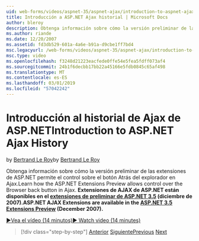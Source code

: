 ```yaml
---
uid: web-forms/videos/aspnet-35/aspnet-ajax/introduction-to-aspnet-ajax-history
title: Introducción a ASP.NET Ajax historial | Microsoft Docs
author: bleroy
description: Obtenga información sobre cómo la versión preliminar de las extensiones de ASP.NET permite el control sobre el botón Atrás del explorador en Ajax. Extensiones de AJAX de ASP.NET están disponibles en el xtensión del 3.5 de ASP.NET...
ms.author: riande
ms.date: 12/20/2007
ms.assetid: fd3db529-601a-4a6e-b91a-d9cbe1ff7bd4
msc.legacyurl: /web-forms/videos/aspnet-35/aspnet-ajax/introduction-to-aspnet-ajax-history
msc.type: video
ms.openlocfilehash: f3248d21223eacfede0ffe54e5fea5fdff073af4
ms.sourcegitcommit: 24b1f6decbb17bb22a45166e5fdb0845c65af498
ms.translationtype: MT
ms.contentlocale: es-ES
ms.lasthandoff: 03/01/2019
ms.locfileid: "57042242"
---
```

<a name="introduction-to-aspnet-ajax-history"></a><span data-ttu-id="e1943-104">Introducción al historial de Ajax de ASP.NET</span><span class="sxs-lookup"><span data-stu-id="e1943-104">Introduction to ASP.NET Ajax History</span></span>
====================
<span data-ttu-id="e1943-105">by [Bertrand Le Roy](https://github.com/bleroy)</span><span class="sxs-lookup"><span data-stu-id="e1943-105">by [Bertrand Le Roy](https://github.com/bleroy)</span></span>

<span data-ttu-id="e1943-106">Obtenga información sobre cómo la versión preliminar de las extensiones de ASP.NET permite el control sobre el botón Atrás del explorador en Ajax.</span><span class="sxs-lookup"><span data-stu-id="e1943-106">Learn how the ASP.NET Extensions Preview allows control over the Browser back button in Ajax.</span></span> <span data-ttu-id="e1943-107">**Extensiones de AJAX de ASP.NET están disponibles en el [extensiones de preliminar de ASP.NET 3.5](https://www.asp.net/downloads/35-sp1#find) (diciembre de 2007).**</span><span class="sxs-lookup"><span data-stu-id="e1943-107">**ASP.NET AJAX Extensions are available in the [ASP.NET 3.5 Extensions Preview](https://www.asp.net/downloads/35-sp1#find) (December 2007).**</span></span>

[<span data-ttu-id="e1943-108">&#9654;Vea el vídeo (14 minutos)</span><span class="sxs-lookup"><span data-stu-id="e1943-108">&#9654; Watch video (14 minutes)</span></span>](https://channel9.msdn.com/Blogs/ASP-NET-Site-Videos/introduction-to-aspnet-ajax-history)

> [!div class="step-by-step"]
> <span data-ttu-id="e1943-109">[Anterior](adonet-data-services-with-aspnet-ajax-support.md)
> [Siguiente](using-script-combining-to-improve-ajax-performance.md)</span><span class="sxs-lookup"><span data-stu-id="e1943-109">[Previous](adonet-data-services-with-aspnet-ajax-support.md)
[Next](using-script-combining-to-improve-ajax-performance.md)</span></span>
